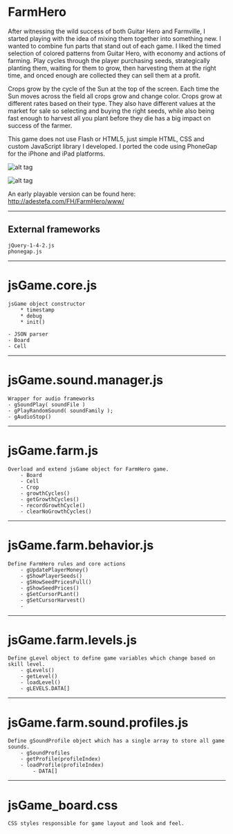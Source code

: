 
# FarmHero

After witnessing the wild success of both Guitar Hero and Farmville, I started playing with the idea of mixing them together 
into something new. I wanted to combine fun parts that stand out of each game. I liked the timed selection of colored patterns from Guitar Hero, with economy and actions of farming. Play cycles through the player purchasing seeds, strategically planting them, waiting for them to grow, then harvesting them at the right time, and onced enough are collected they can sell them at a profit. 

Crops grow by the cycle of the Sun at the top of the screen. Each time the Sun moves across the field all crops grow and change color. Crops grow at different rates based on their type. They also have different values at the market for sale so selecting and buying the right seeds, while also being fast enough to harvest all you plant before they die has a big impact on success of the farmer. 

This game does not use Flash or HTML5, just simple HTML, CSS and custom JavaScript library
I developed. I ported the code using PhoneGap for the iPhone and iPad platforms.


![alt tag](https://adestefawp.files.wordpress.com/2015/05/splashscreen.png)

![alt tag](https://adestefawp.files.wordpress.com/2015/05/farmhero.png)


An early playable version can be found here: http://adestefa.com/FH/FarmHero/www/



-------------------
External frameworks
-------------------
	jQuery-1-4-2.js
	phonegap.js



--------------
jsGame.core.js
==============
	jsGame object constructor
		* timestamp
		* debug
		* init()
	
	- JSON parser
	- Board
	- Cell

-----------------------
jsGame.sound.manager.js
=======================
	Wrapper for audio frameworks
	- gSoundPlay( soundFile )
	- gPlayRandomSound( soundFamily );
	- gAudioStop()

 

--------------
jsGame.farm.js
==============
	Overload and extend jsGame object for FarmHero game.
		- Board
		- Cell
		- Crop
		- growthCycles()
		- getGrowthCycles()
		- recordGrowthCycle()
		- clearNoGrowthCycles()

		

-----------------------
jsGame.farm.behavior.js
=======================
	Define FarmHero rules and core actions
		- gUpdatePlayerMoney()
		- gShowPlayerSeeds()
		- gSHowSeedPricesFull()
		- gShowSeedPrices()
		- gSetCursorPLant()
		- gSetCursorHarvest()
		-



---------------------
jsGame.farm.levels.js
=====================
	Define gLevel object to define game variables which change based on skill level.
		- gLevels()
		- getLevel()
		- loadLevel()
		- gLEVELS.DATA[]
		


-----------------------------
jsGame.farm.sound.profiles.js
=============================
	Define gSoundProfile object which has a single array to store all game sounds.
		- gSoundProfiles
		- getProfile(profileIndex)
		- loadProfile(profileIndex)
			- DATA[]
		


----------------
jsGame_board.css
================
	CSS styles responsible for game layout and look and feel.
	
	
